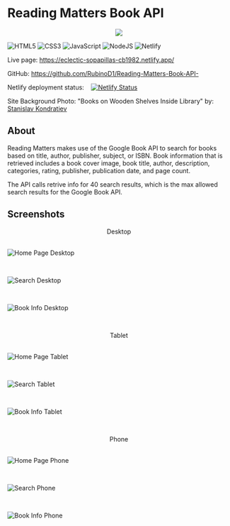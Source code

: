 # Reading Matters Book API 

<!-- Site Banner -->
<p align="center">
  <img src="./src/assets/images/site banner/reading matters banner.png" />
</p>

![HTML5](https://img.shields.io/badge/html5-%23E34F26.svg?style=for-the-badge&logo=html5&logoColor=white) ![CSS3](https://img.shields.io/badge/css3-%231572B6.svg?style=for-the-badge&logo=css3&logoColor=white) ![JavaScript](https://img.shields.io/badge/javascript-%23323330.svg?style=for-the-badge&logo=javascript&logoColor=%23F7DF1E) ![NodeJS](https://img.shields.io/badge/node.js-6DA55F?style=for-the-badge&logo=node.js&logoColor=white) ![Netlify](https://img.shields.io/badge/netlify-%23000000.svg?style=for-the-badge&logo=netlify&logoColor=#00C7B7)


Live page: https://eclectic-sopapillas-cb1982.netlify.app/

GitHub: https://github.com/RubinoD1/Reading-Matters-Book-API-


Netlify deployment status: &nbsp;&nbsp;
[![Netlify Status](https://api.netlify.com/api/v1/badges/12a3f0af-40af-436d-bb31-fbc7db7cab16/deploy-status)](https://app.netlify.com/projects/eclectic-sopapillas-cb1982/deploys)



Site Background Photo: "Books on Wooden Shelves Inside Library" by: [ Stanislav Kondratiev](https://www.pexels.com/@technobulka/)


## About 

Reading Matters makes use of the Google Book API to search for books based on title, author, publisher, subject, or ISBN. Book information that is retrieved includes a book cover image, book title, author, description, categories, rating, publisher, publication date, and page count. 

The API calls retrive info for 40 search results, which is the max allowed search results for the Google Book API. 

## Screenshots 

<center> Desktop</center>
&nbsp;

![Home Page Desktop](./src/assets/images/screenshots/home%20page%20desktop.png)
<!-- &nbsp; adds space between images -->
&nbsp;

![Search Desktop](./src/assets/images/screenshots/desktop%20search.png)

&nbsp;

![Book Info Desktop](./src/assets/images/screenshots/book%20info%20desktop.png)

&nbsp;

<center> Tablet</center>
&nbsp;

![Home Page Tablet](./src/assets/images/screenshots/home%20page%20tablet.png)

&nbsp;

![Search Tablet](./src/assets/images/screenshots/book%20search%20tablet.png)

&nbsp;

![Book Info Tablet](./src/assets/images/screenshots/book%20info%20tablet.png)

&nbsp;

<center> Phone</center>
&nbsp;

![Home Page Phone](./src/assets/images/screenshots/home%20page%20phone.png)

&nbsp;

![Search Phone](./src/assets/images/screenshots/book%20search%20phone.png)

&nbsp;

![Book Info Phone](./src/assets/images/screenshots/book%20info%20phone.png)

&nbsp;